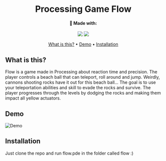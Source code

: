 <!-- markdownlint-configure-file {
  "MD013": {
    "code_blocks": false,
    "tables": false
  },
  "MD033": false,
  "MD041": false
} -->

<div align="center">

# Processing Game Flow

#### 🔧 Made with:
![](https://img.shields.io/badge/-Processing-informational?style=flat&logo=ProcessingFoundation&logoColor=white)
![](https://img.shields.io/badge/-AdobePhotoshop-informational?style=flat&logo=AdobePhotoshop&logoColor=white)

[What is this?](#whatisthis)
•
[Demo](#demo) 
•
[Installation](#installation) 

</div>

## What is this?

Flow is a game made in Processing about reaction time and precision. The player controls a beach ball that can teleport, roll around and jump. Weirdly, cannons shooting rocks have it out for this beach ball... The goal is to use your teleportation abilities and skill to evade the rocks and survive. The player progresses through the levels by dodging the rocks and making them impact all yellow actuators.

## Demo

![Demo][demo]

## Installation

Just clone the repo and run flow.pde in the folder called flow :)

[demo]: demo.webp